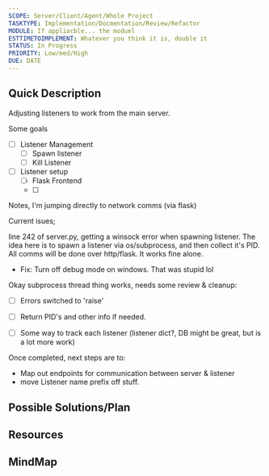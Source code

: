 ```yaml
---
SCOPE: Server/Client/Agent/Whole Project
TASKTYPE: Implementation/Docmentation/Review/Refactor
MODULE: If appliacble... the moduel
ESTTIMETOIMPLEMENT: Whatever you think it is, double it
STATUS: In Progress
PRIORITY: Low/med/High
DUE: DATE
---
```



## Quick Description
Adjusting listeners to work from the main server.

Some goals

- [ ] Listener Management
	- [ ] Spawn listener
	- [ ] Kill Listener
- [ ] Listener setup
	- [ ] Flask Frontend
	- [ ] 


Notes, I'm jumping directly to network comms (via flask)

Current isues;

line 242 of server.py, getting a winsock error when spawning listener. The idea here is to spawn a listener via os/subprocess, and then collect it's PID. All comms will be done over http/flask. It works fine alone.
- Fix: Turn off debug mode on windows. That was stupid lol


Okay subprocess thread thing works, needs some review & cleanup:
- [ ] Errors switched to 'raise'
- [ ] Return PID's and other info if needed.
- [ ] Some way to track each listener (listener dict?, DB might be great, but is a lot more work)



Once completed, next steps are to:
- Map out endpoints for communication between server & listener
- move Listener name prefix off stuff.
## Possible Solutions/Plan


## Resources

## MindMap